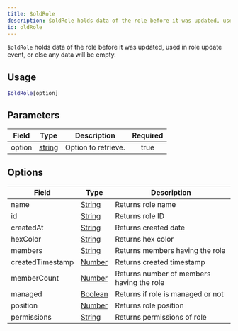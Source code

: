 ```yaml
---
title: $oldRole
description: $oldRole holds data of the role before it was updated, used in role update event, or else any data will be empty.
id: oldRole
---
```


`$oldRole` holds data of the role before it was updated, used in role update event, or else any data will be empty.

## Usage

```php
$oldRole[option]
```

## Parameters

| Field  | Type                                                                                              | Description         | Required |
| ------ | ------------------------------------------------------------------------------------------------- | ------------------- | :------: |
| option | [string](https://developer.mozilla.org/en-US/docs/Web/JavaScript/Reference/Global_Objects/String) | Option to retrieve. |   true   |

## Options

| Field            | Type                                                                                                | Description                               |
| ---------------- | --------------------------------------------------------------------------------------------------- | ----------------------------------------- |
| name             | [String](https://developer.mozilla.org/en-US/docs/Web/JavaScript/Reference/Global_Objects/String)   | Returns role name                         |
| id               | [String](https://developer.mozilla.org/en-US/docs/Web/JavaScript/Reference/Global_Objects/String)   | Returns role ID                           |
| createdAt        | [String](https://developer.mozilla.org/en-US/docs/Web/JavaScript/Reference/Global_Objects/String)   | Returns created date                      |
| hexColor         | [String](https://developer.mozilla.org/en-US/docs/Web/JavaScript/Reference/Global_Objects/String)   | Returns hex color                         |
| members          | [String](https://developer.mozilla.org/en-US/docs/Web/JavaScript/Reference/Global_Objects/String)   | Returns members having the role           |
| createdTimestamp | [Number](https://developer.mozilla.org/en-US/docs/Web/JavaScript/Reference/Global_Objects/Number)   | Returns created timestamp                 |
| memberCount      | [Number](https://developer.mozilla.org/en-US/docs/Web/JavaScript/Reference/Global_Objects/Number)   | Returns number of members having the role |
| managed          | [Boolean](https://developer.mozilla.org/en-US/docs/Web/JavaScript/Reference/Global_Objects/Boolean) | Returns if role is managed or not         |
| position         | [Number](https://developer.mozilla.org/en-US/docs/Web/JavaScript/Reference/Global_Objects/Number)   | Returns role position                     |
| permissions      | [String](https://developer.mozilla.org/en-US/docs/Web/JavaScript/Reference/Global_Objects/String)   | Returns permissions of role               |
